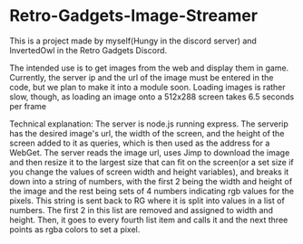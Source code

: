 # Retro-Gadgets-Image-Streamer
This is a project made by myself(Hungy in the discord server) and InvertedOwl in the Retro Gadgets Discord.

The intended use is to get images from the web and display them in game.
Currently, the server ip and the url of the image must be entered in the code, but we plan to make it into a module soon.
Loading images is rather slow, though, as loading an image onto a 512x288 screen takes 6.5 seconds per frame

Technical explanation:
The server is node.js running express. The serverip has the desired image's url, the width of the screen, and the height of the screen added to it as queries, which is then used as the address for a WebGet. The server reads the image url, uses Jimp to download the image and then resize it to the largest size that can fit on the screen(or a set size if you change the values of screen width and height variables), and breaks it down into a string of numbers, with the first 2 being the width and height of the image and the rest being sets of 4 numbers indicating rgb values for the pixels.
This string is sent back to RG where it is split into values in a list of numbers. The first 2 in this list are removed and assigned to width and height. Then, it goes to every fourth list item and calls it and the next three points as rgba colors to set a pixel.
